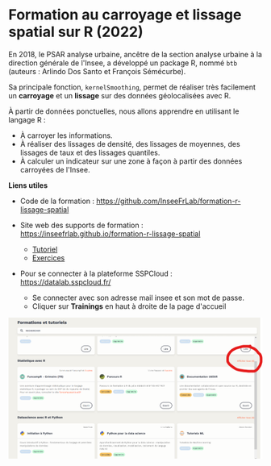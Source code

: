 # Formation au carroyage et lissage spatial sur R (2022)

En 2018, le PSAR analyse urbaine, ancêtre de la section analyse urbaine à la direction générale de l'Insee, a développé un package R, nommé `btb` (auteurs : Arlindo Dos Santo et François Sémécurbe).

Sa principale fonction, `kernelSmoothing`, permet de réaliser très facilement un **carroyage** et un **lissage** sur des données géolocalisées avec R. 

À partir de données ponctuelles, nous allons apprendre en utilisant le langage R :

 - À carroyer les informations.
 - À réaliser des lissages de densité, des lissages de moyennes, des lissages de taux et des lissages quantiles.
 - À calculer un indicateur sur une zone à façon à partir des données carroyées de l'Insee.

**Liens utiles**

- Code de la formation : https://github.com/InseeFrLab/formation-r-lissage-spatial

- Site web des supports de formation : https://inseefrlab.github.io/formation-r-lissage-spatial
  * [Tutoriel](https://inseefrlab.github.io/formation-r-lissage-spatial/tuto.html)
  * [Exercices](https://inseefrlab.github.io/formation-r-lissage-spatial/exo.html)

- Pour se connecter à la plateforme SSPCloud : https://datalab.sspcloud.fr/  
  * Se connecter avec son adresse mail insee et son mot de passe.
  * Cliquer sur **Trainings** en haut à droite de la page d'accueil

![](/img/sspcloud_r.png)
